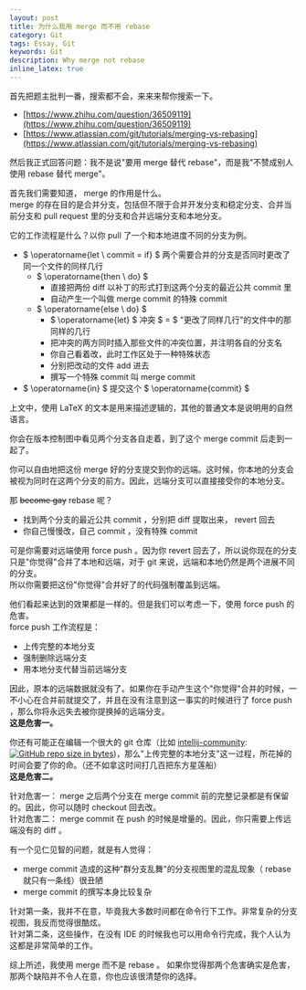 ```yaml
---
layout: post
title: 为什么我用 merge 而不用 rebase
category: Git
tags: Essay, Git
keywords: Git
description: Why merge not rebase
inline_latex: true
---
```


首先把题主批判一番，搜索都不会，来来来帮你搜索一下。

+ [https://www.zhihu.com/question/36509119](https://www.zhihu.com/question/36509119)
+ [https://www.atlassian.com/git/tutorials/merging-vs-rebasing](https://www.atlassian.com/git/tutorials/merging-vs-rebasing)

然后我正式回答问题：我不是说"要用 merge 替代 rebase"，而是我"不赞成别人使用 rebase 替代 merge"。

首先我们需要知道， merge 的作用是什么。  
merge 的存在目的是合并分支，包括但不限于合并开发分支和稳定分支、合并当前分支和 pull request 里的分支和合并远端分支和本地分支。

它的工作流程是什么？以你 pull 了一个和本地进度不同的分支为例。

+ $ \operatorname{let \ commit = if} $ 两个需要合并的分支是否同时更改了同一个文件的同样几行
  + $ \operatorname{then \ do} $
    + 直接把两份 diff 以补丁的形式打到这两个分支的最近公共 commit 里
    + 自动产生一个叫做 merge commit 的特殊 commit
  + $ \operatorname{else \ do} $
    + $ \operatorname{let} $ 冲突 $ = $ "更改了同样几行"的文件中的那同样的几行
    + 把冲突的两方同时插入那些文件的冲突位置，并注明各自的分支名
    + 你自己看着改，此时工作区处于一种特殊状态
    + 分别把改动的文件 add 进去
    + 撰写一个特殊 commit 叫 merge commit
+ $ \operatorname{in} $ 提交这个 $ \operatorname{commit} $

上文中，使用 LaTeX 的文本是用来描述逻辑的，其他的普通文本是说明用的自然语言。

你会在版本控制图中看见两个分支各自走着，到了这个 merge commit 后走到一起了。

你可以自由地把这份 merge 好的分支提交到你的远端。这时候，你本地的分支会被视为同时在这两个分支的前方。因此，远端分支可以直接接受你的本地分支。

那 ~~become gay~~ rebase 呢？

+ 找到两个分支的最近公共 commit ，分别把 diff 提取出来， revert 回去
+ 你自己慢慢改，自己 commit ，没有特殊 commit

可是你需要对远端使用 force push 。因为你 revert 回去了，所以说你现在的分支只是"你觉得"合并了本地和远端，对于 git 来说，远端和本地仍然是两个进展不同的分支。  
所以你需要把这份"你觉得"合并好了的代码强制覆盖到远端。

他们看起来达到的效果都是一样的。但是我们可以考虑一下，使用 force push 的危害。  
force push 工作流程是：

+ 上传完整的本地分支
+ 强制删除远端分支
+ 用本地分支代替当前远端分支

因此，原本的远端数据就没有了。如果你在手动产生这个"你觉得"合并的时候，一不小心在合并前就提交了，并且在没有注意到这一事实的时候进行了 force push ，那么你将永远失去被你提换掉的远端分支。  
**这是危害一。**

你还有可能正在编辑一个很大的 git 仓库（比如 [intellij-community](https://github.com/jetbrains/intellij-community): [![GitHub repo size in bytes](https://img.shields.io/github/repo-size/jetbrains/intellij-community.svg)](https://github.com/jetbrains/intellij-community))，那么"上传完整的本地分支"这一过程，所花掉的时间会要了你的命。（还不如拿这时间打几百把东方星莲船）  
**这是危害二。**

针对危害一： merge 之后两个分支在 merge commit 前的完整记录都是有保留的。因此，你可以随时 checkout 回去改。  
针对危害二： merge commit 在 push 的时候是增量的。因此，你只需要上传远端没有的 diff 。

有一个见仁见智的问题，就是有人觉得：

+ merge commit 造成的这种"群分支乱舞"的分支视图里的混乱现象（ rebase 就只有一条线）很丑陋
+ merge commit 的撰写本身比较复杂

针对第一条，我并不在意，毕竟我大多数时间都在命令行下工作。非常复杂的分支视图，我反而觉得很酷炫。  
针对第二条，这些操作，在没有 IDE 的时候我也可以用命令行完成，我个人认为这都是非常简单的工作。

综上所述，我使用 merge 而不是 rebase 。
如果你觉得那两个危害确实是危害，那两个缺陷并不令人在意，你也应该很清楚你的选择。
